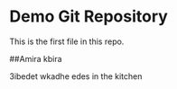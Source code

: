 # Demo Git Repository

This is the first file in this repo.

##Amira kbira

3ibedet wkadhe edes in the kitchen
